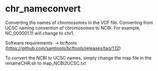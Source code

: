 # chr_nameconvert
Converting the names of chromosomes in the VCF file.
Converting from UCSC naming convention of chromosomes to NCBI. For example, NC_000001.11 will change to chr1.

Software requirements:
-> bcftools (https://github.com/samtools/bcftools/releases/tag/1.12)

To convert the NCBI to UCSC names, simply change the map file in the renameCHR.sh to map_NCBI2UCSC.txt
